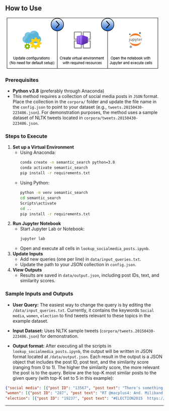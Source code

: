 ## How to Use

![alt semantic search how to use](semantic-search-how-to-use.png#center)
### Prerequisites
- **Python v3.8** (preferably through Anaconda)
- This method requires a collection of social media posts in `JSON` format. Place the collection in the `corpora/` folder and update the file name in the `config.json` to point to your dataset (e.g., `tweets.20150430-223406.json`). For demonstration purposes, the method uses a sample dataset of NLTK tweets located in `corpora/tweets.20150430-223406.json`.
### Steps to Execute
1. **Set up a Virtual Environment**
   - Using Anaconda:
     ```bash
     conda create -n semantic_search python=3.8
     conda activate semantic_search
     pip install -r requirements.txt
     ```
   - Using Python:
     ```bash
     python -m venv semantic_search
     cd semantic_search
     Scripts\activate
     cd ..
     pip install -r requirements.txt
     ```
2. **Run Jupyter Notebook**
   - Start Jupyter Lab or Notebook:
     ```bash
     jupyter lab
     ```
   - Open and execute all cells in `lookup_socialmedia_posts.ipynb`.
3. **Update Inputs**
   - Add new queries (one per line) in `data/input_queries.txt`.
   - Update the path to your JSON collection in `config.json`.
4. **View Outputs**
   - Results are saved in `data/output.json`, including post IDs, text, and similarity scores.
  
### Sample Inputs and Outputs
- **User Query:** The easiest way to change the query is by editing the `/data/input_queries.txt`. Currently, it contains the keywords `Social media`, `women`, `election` to find tweets relevant to these topics in the example dataset.

- **Input Dataset:** Uses NLTK sample tweets (`corpora/tweets.20150430-223406.json`) for demonstration.

- **Output format:** After executing all the scripts in `lookup_socialmedia_posts.ipynb`, the output will be written in JSON format located at `/data/output.json`. Each result in the output is a JSON object that includes the post ID, post text, and the similarity score (ranging from 0 to 1). The higher the similarity score, the more relevant the post is to the query.
Below are the top-K most similar posts to the given query (with top-K set to 5 in this example):

```json
{"social media": [{"post ID": "13567", "post text": "There's something a bit \"dad dancing\" about the way the Tories try to electioneer via social media https://t.co/WH0cmv76VD", "sim score": "0.9372139191497816"}, {"post ID": "9732", "post text": "It's extremely comforting to know that the power of mainstream media has been diluted by social media? #SNP", "sim score": "0.9371564729455584"}, {"post ID": "18324", "post text": "@mmaher70 @RichardJMurphy So why cant they defend the position thats just total incompetence constantly allow Tories to set agenda esp media", "sim score": "0.918129503287474"}, {"post ID": "13807", "post text": "RT @599tb: UKIP treated very differently by media #AskNigelFarage http://t.co/pLxsraTDTJ", "sim score": "0.9179315218984065"}, {"post ID": "14961", "post text": "RT @599tb: UKIP treated very differently by media #AskNigelFarage http://t.co/pLxsraTDTJ", "sim score": "0.9179315218984065"}],
"women": [{"post ID": "287", "post text": "RT @macplus4: And. Miliband stumbled. Much bigger issues to discuss - NHS, mental health, foodbanks, homelessness, usual cuts to women &amp; ch\u2026", "sim score": "0.9999048991755727"}, {"post ID": "2902", "post text": "Pigs sweat, men perspire  https://t.co/6ZIU37HYPh", "sim score": "0.7674937266310939"}, {"post ID": "4592", "post text": "@NRKesp1 \nD\u00e5 ser det m\u00f8rkt ut for han...\nVerre blir det om det blir sj\u00f8lstyre og for England ?\nTory kan tape men likevel vinne...", "sim score": "0.7657890410727743"}, {"post ID": "1972", "post text": "SNP now entrusts political polls to till girls. #snpout  https://t.co/U4EqIL7MV9", "sim score": "0.6339039759462265"}, {"post ID": "1872", "post text": "@alisonthewliss SNP now entrusts political polls to till girls. #snpout", "sim score": "0.6339039759462265"}],
"election": [{"post ID": "19237", "post text": "#ELECTION2015  https://t.co/WgCyxkkAkc", "sim score": "0.9999999995861624"}, {"post ID": "14156", "post text": "#NigelFarage #UKIP #Election2015 http://t.co/oyr8o5aJCv", "sim score": "0.99999999834465"}, {"post ID": "3134", "post text": "@MarkDiStef Haha this is hilarious &amp; brilliant. Twitter with politicians is so empty. #onmessage #tories #election http://t.co/TloIFHijCU", "sim score": "0.9999999981778775"}, {"post ID": "1399", "post text": "RT @MPH1982: #edmiliband #miliband #therock #election2015 https://t.co/3VxgBE3t4q", "sim score": "0.9999999962754627"}, {"post ID": "979", "post text": "RT @MPH1982: #edmiliband #miliband #therock #election2015 https://t.co/3VxgBE3t4q", "sim score": "0.9999999962754627"}]}
```


---
